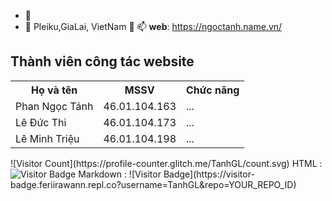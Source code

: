 -   👀 
- 🌱 Pleiku,GiaLai, VietNam 💞️ 📫 
**web**: https://ngoctanh.name.vn/


                       
<html>

<body>

<h2>Thành viên công tác website</h2>

<table style="width:100%">
  <tr>
    <th>Họ và tên</th>
    <th>MSSV</th>
    <th>Chức năng</th>
  </tr>
  <tr>
    <td>Phan Ngọc Tánh</td>
    <td>46.01.104.163</td>
    <td>...</td>
  </tr>
  <tr>
    <td>Lê Đức Thi</td>
    <td>46.01.104.173</td>
    <td>...</td>
  </tr>
   <tr>
    <td>Lê Minh Triệu</td>
    <td>46.01.104.198</td>
    <td>...</td>
  </tr>
</table>
  ![Visitor Count](https://profile-counter.glitch.me/TanhGL/count.svg)
</body>
  HTML : <img src="https://visitor-badge.feriirawann.repl.co?username=TanhGL&repo=YOUR_REPO_ID" alt="Visitor Badge" />
Markdown : ![Visitor Badge](https://visitor-badge.feriirawann.repl.co?username=TanhGL&repo=YOUR_REPO_ID)
</html>


